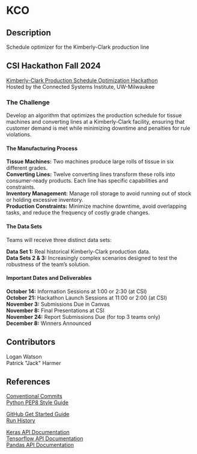 # KCO

## Description
Schedule optimizer for the Kimberly-Clark production line

## CSI Hackathon Fall 2024
[Kimberly-Clark Production Schedule Optimization Hackathon](https://uwm.edu/csi/hackathon/)\
Hosted by the Connected Systems Institute, UW-Milwaukee

### The Challenge

Develop an algorithm that optimizes the production schedule for tissue machines and converting lines at a Kimberly-Clark facility, ensuring that customer demand is met while minimizing downtime and penalties for rule violations.

#### The Manufacturing Process

**Tissue Machines:** Two machines produce large rolls of tissue in six different grades.\
**Converting Lines:** Twelve converting lines transform these rolls into consumer-ready products. Each line has specific capabilities and constraints.\
**Inventory Management:** Manage roll storage to avoid running out of stock or holding excessive inventory.\
**Production Constraints:** Minimize machine downtime, avoid overlapping tasks, and reduce the frequency of costly grade changes.

#### The Data Sets
Teams will receive three distinct data sets:

**Data Set 1:** Real historical Kimberly-Clark production data.\
**Data Sets 2 & 3:** Increasingly complex scenarios designed to test the robustness of the team’s solution.

#### Important Dates and Deliverables

**October 14:** Information Sessions at 1:00 or 2:30 (at CSI)\
**October 21:** Hackathon Launch Sessions at 11:00 or 2:00 (at CSI)\
**November 3:** Submissions Due in Canvas\
**November 8:** Final Presentations at CSI\
**November 24:** Report Submissions Due (for top 3 teams only)\
**December 8:** Winners Announced

<!---
Ignore this. Implement this when we have a working model.
## How to Install and Run KCO


## How to Use KCO
--->

## Contributors
Logan Watson\
Patrick "Jack" Harmer

## References
[Conventional Commits](https://www.conventionalcommits.org/en/v1.0.0/)\
[Python PEP8 Style Guide](https://peps.python.org/pep-0008/)
    
[GitHub Get Started Guide](https://docs.github.com/en/get-started)\
[Run History](https://docs.google.com/spreadsheets/d/1wOyLKTcHgnI1PztO1qkg5AVAqS9rFHVCzd7w--Lm24w/edit?usp=sharing)

[Keras API Documentation](https://keras.io/2.17/api/)\
[Tensorflow API Documentation](https://www.tensorflow.org/api_docs/python/tf)\
[Pandas API Documentation](https://pandas.pydata.org/pandas-docs/version/1.3.4/user_guide/index.html)